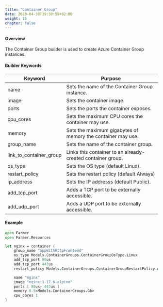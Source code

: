 ```yaml
---
title: "Container Group"
date: 2020-04-30T19:30:59+02:00
weight: 15
chapter: false
---
```


#### Overview
The Container Group builder is used to create Azure Container Group instances.

#### Builder Keywords
| Keyword | Purpose |
|-|-|
| name | Sets the name of the Container Group instance. |
| image | Sets the container image. |
| ports | Sets the ports the container exposes. |
| cpu_cores | Sets the maximum CPU cores the container may use. |
| memory | Sets the maximum gigabytes of memory the container may use. |
| group_name | Sets the name of the container group. |
| link_to_container_group | Links this container to an already-created container group. |
| os_type | Sets the OS type (default Linux). |
| restart_policy | Sets the restart policy (default Always) |
| ip_address | Sets the IP addresss (default Public). |
| add_tcp_port | Adds a TCP port to be externally accessible. |
| add_udp_port | Adds a UDP port to be externally accessible. |

#### Example
```fsharp
open Farmer
open Farmer.Resources

let nginx = container {
    group_name "appWithHttpFrontend"
    os_type Models.ContainerGroups.ContainerGroupOsType.Linux
    add_tcp_port 80us
    add_tcp_port 443us
    restart_policy Models.ContainerGroups.ContainerGroupRestartPolicy.Always

    name "nginx"
    image "nginx:1.17.6-alpine"
    ports [ 80us; 443us ]
    memory 0.5<Models.ContainerGroups.Gb>
    cpu_cores 1
}
```